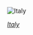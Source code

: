 
![Italy](https://www.gstatic.com/prettyearth/assets/full/2054.jpg)

*[Italy](https://www.google.com/maps/@45.909421,6.951708,10z/data=!3m1!1e3)*
